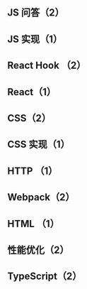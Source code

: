 ## JS 问答（2）



## JS 实现（1）



## React Hook （2）



## React（1）



## CSS（2）



## CSS 实现（1）



## HTTP （1）



## Webpack（2）



## HTML （1）



## 性能优化（2）



## TypeScript（2）


